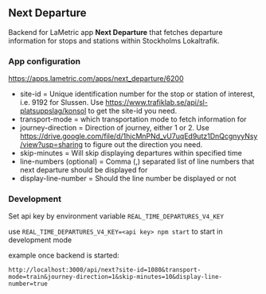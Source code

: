 ## Next Departure

Backend for LaMetric app **Next Departure** that fetches departure information for stops and stations within Stockholms Lokaltrafik.

### App configuration

https://apps.lametric.com/apps/next_departure/6200

* site-id = Unique identification number for the stop or station of interest, i.e. 9192 for Slussen. Use https://www.trafiklab.se/api/sl-platsuppslag/konsol to get the site-id you need.
* transport-mode = which transportation mode to fetch information for
* journey-direction = Direction of journey, either 1 or 2. Use https://drive.google.com/file/d/1hjcMnPNd_vU7uqEd9utz1DnQcgnyyNsy/view?usp=sharing to figure out the direction you need.
* skip-minutes = Will skip displaying departures within specified time
* line-numbers (optional) = Comma (,) separated list of line numbers that next departure should be displayed for
* display-line-number = Should the line number be displayed or not

### Development

Set api key by environment variable `REAL_TIME_DEPARTURES_V4_KEY`

use `REAL_TIME_DEPARTURES_V4_KEY=<api key> npm start` to start in development mode

example once backend is started:
```
http://localhost:3000/api/next?site-id=1080&transport-mode=train&journey-direction=1&skip-minutes=10&display-line-number=true
```
